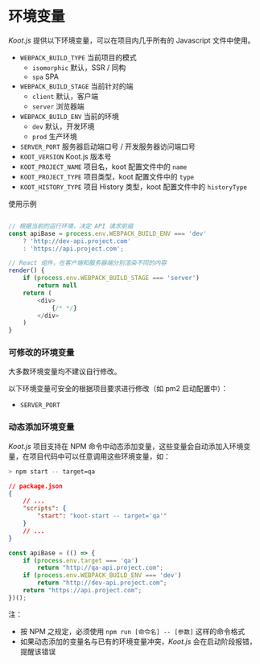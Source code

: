 # 环境变量

_Koot.js_ 提供以下环境变量，可以在项目内几乎所有的 Javascript 文件中使用。

- `WEBPACK_BUILD_TYPE` 当前项目的模式
  - `isomorphic` 默认，SSR / 同构
  - `spa` SPA
- `WEBPACK_BUILD_STAGE` 当前针对的端
  - `client` 默认，客户端
  - `server` 浏览器端
- `WEBPACK_BUILD_ENV` 当前的环境
  - `dev` 默认，开发环境
  - `prod` 生产环境
- `SERVER_PORT` 服务器启动端口号 / 开发服务器访问端口号
- `KOOT_VERSION` Koot.js 版本号
- `KOOT_PROJECT_NAME` 项目名，koot 配置文件中的 `name`
- `KOOT_PROJECT_TYPE` 项目类型，koot 配置文件中的 `type`
- `KOOT_HISTORY_TYPE` 项目 History 类型，koot 配置文件中的 `historyType`

使用示例

```javascript

// 根据当前的运行环境，决定 API 请求前缀
const apiBase = process.env.WEBPACK_BUILD_ENV === 'dev'
    ? 'http://dev-api.project.com'
    : 'https://api.project.com';

// React 组件，在客户端和服务器端分别渲染不同的内容
render() {
    if (process.env.WEBPACK_BUILD_STAGE === 'server')
        return null
    return (
        <div>
            {/* */}
        </div>
    )
}

```

### 可修改的环境变量

大多数环境变量均不建议自行修改。

以下环境变量可安全的根据项目要求进行修改（如 pm2 启动配置中）：

- `SERVER_PORT`

### 动态添加环境变量

_Koot.js_ 项目支持在 NPM 命令中动态添加变量，这些变量会自动添加入环境变量，在项目代码中可以任意调用这些环境变量，如：

```bash
> npm start -- target=qa
```

```json
// package.json
{
    // ...
    "scripts": {
        "start": "koot-start -- target='qa'"
    }
    // ...
}
```

```javascript
const apiBase = (() => {
    if (process.env.target === 'qa')
        return "http://qa-api.project.com";
    if (process.env.WEBPACK_BUILD_ENV === 'dev')
        return "http://dev-api.project.com";
    return "https://api.project.com";
})();
```

注：
- 按 NPM 之规定，必须使用 `npm run [命令名] -- [参数]` 这样的命令格式
- 如果动态添加的变量名与已有的环境变量冲突，_Koot.js_ 会在启动阶段报错，提醒该错误
